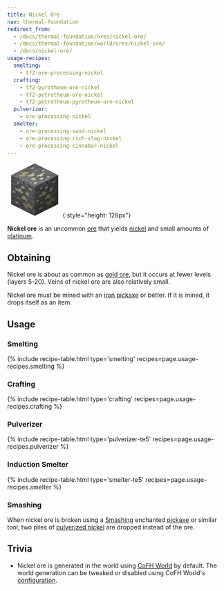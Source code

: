 ```yaml
---
title: Nickel Ore
nav: thermal-foundation
redirect_from:
  - /docs/thermal-foundation/ores/nickel-ore/
  - /docs/thermal-foundation/world/ores/nickel-ore/
  - /docs/nickel-ore/
usage-recipes:
  smelting:
    - tf2-ore-processing-nickel
  crafting:
    - tf2-pyrotheum-ore-nickel
    - tf2-petrotheum-ore-nickel
    - tf2-petrotheum-pyrotheum-ore-nickel
  pulverizer:
    - ore-processing-nickel
  smelter:
    - ore-processing-sand-nickel
    - ore-processing-rich-slag-nickel
    - ore-processing-cinnabar-nickel
---
```


![Nickel ore](/assets/images/thermal-foundation/ore-nickel.png){:style="height: 128px"}


**Nickel ore** is an uncommon [ore](https://minecraft.gamepedia.com/Ore) that
yields [nickel](/docs/thermal-foundation/nickel-ingot/) and small amounts of
[platinum](/docs/thermal-foundation/platinum-ingot/).


Obtaining
---------

Nickel ore is about as common as [gold
ore](https://minecraft.gamepedia.com/Gold_Ore), but it occurs at fewer levels
(layers 5-20). Veins of nickel ore are also relatively small.

Nickel ore must be mined with an [iron
pickaxe](https://minecraft.gamepedia.com/Pickaxe) or better. If it is mined, it
drops itself as an item.


Usage
-----

### Smelting
{% include recipe-table.html type='smelting' recipes=page.usage-recipes.smelting %}

### Crafting
{% include recipe-table.html type='crafting' recipes=page.usage-recipes.crafting %}

### Pulverizer
{% include recipe-table.html type='pulverizer-te5' recipes=page.usage-recipes.pulverizer %}

### Induction Smelter
{% include recipe-table.html type='smelter-te5' recipes=page.usage-recipes.smelter %}

### Smashing
When nickel ore is broken using a [Smashing](/docs/cofh-core/smashing/)
enchanted [pickaxe](https://minecraft.gamepedia.com/Pickaxe) or similar tool,
two piles of [pulverized nickel](/docs/thermal-foundation/pulverized-nickel/)
are dropped instead of the ore.


Trivia
------

* Nickel ore is generated in the world using [CoFH World](/docs/cofh-world/) by
  default. The world generation can be tweaked or disabled using CoFH World's
  [configuration](/docs/cofh-world/world-generator-configuration/).
